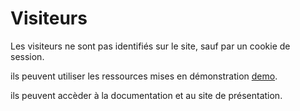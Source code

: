 
# Visiteurs 

Les visiteurs ne sont pas identifiés sur le site, sauf par un cookie de session.

ils peuvent utiliser les ressources mises en démonstration [demo](../../../concept/demo.md).

ils peuvent accèder à la documentation et au site de présentation.

